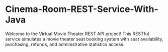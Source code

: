# Cinema-Room-REST-Service-With-Java
Welcome to the Virtual Movie Theater REST API project! This RESTful service simulates a movie theater seat booking system with seat availability, purchasing, refunds, and administrative statistics access.
